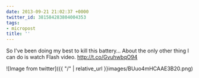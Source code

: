 ```yaml
---
date: 2013-09-21 21:02:37 +0000
twitter_id: 381584283804004353
tags:
- micropost
title: ''
---
```


So I've been doing my best to kill this battery… About the only other thing I can do is watch Flash video. http://t.co/GvuhwbqO94

![Image from twitter]({{ "/" | relative_url  }}images/BUuo4mHCAAE3B20.png)

